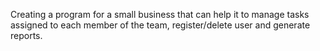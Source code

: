 Creating a program for a small business that can help it to manage tasks assigned to each member of the team, register/delete user and generate reports. 
